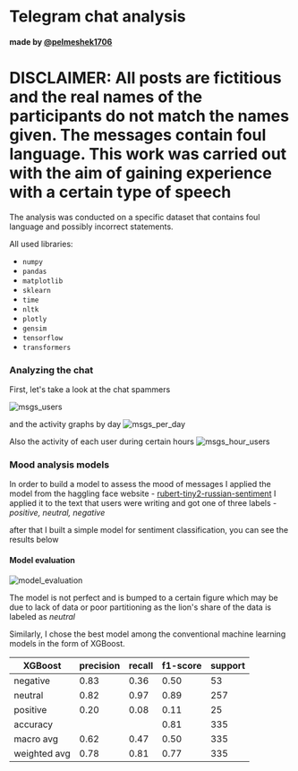 # Telegram chat analysis    
#### made by [@pelmeshek1706](https://telegram.me/pelmeshek1706)

# **DISCLAIMER: All posts are fictitious and the real names of the participants do not match the names given. The messages contain foul language. This work was carried out with the aim of gaining experience with a certain type of speech**

The analysis was conducted on a specific dataset that contains foul language and possibly incorrect statements.

 All used libraries:
- <code>numpy</code>
- <code>pandas</code>
- <code>matplotlib</code>
- <code>sklearn</code>
- <code>time</code>
- <code>nltk</code>
- <code>plotly</code>
- <code>gensim</code>
- <code>tensorflow</code>
- <code>transformers</code>


### Analyzing the chat

First, let's take a look at the chat spammers

![msgs_users](https://github.com/Pelmeshek1706/telegram-chat-analyse/assets/94761102/1114529f-6262-4161-bbb5-9478a684e0eb)



and the activity graphs by day 
![msgs_per_day](https://github.com/Pelmeshek1706/telegram-chat-analyse/assets/94761102/e56852e1-8d8a-4e05-9da1-0165c6965ceb)

Also the activity of each user during certain hours 
![msgs_hour_users](https://github.com/Pelmeshek1706/telegram-chat-analyse/assets/94761102/b44b025b-3894-4854-ad25-bba94d40db86)


### Mood analysis models

In order to build a model to assess the mood of messages I applied the model from the haggling face website - [rubert-tiny2-russian-sentiment](https://huggingface.co/seara/rubert-tiny2-russian-sentiment?text=I+like+you.+I+love+you)
I applied it to the text that users were writing and got one of three labels -  *positive, neutral, negative*

after that I built a simple model for sentiment classification, you can see the results below 

#### Model evaluation
![model_evaluation](https://github.com/Pelmeshek1706/telegram-chat-analyse/assets/94761102/c9f3859e-e353-44cd-be9f-9baad78476ba)

The model is not perfect and is bumped to a certain figure which may be due to lack of data or poor partitioning as the lion's share of the data is labeled as *neutral*

Similarly, I chose the best model among the conventional machine learning models in the form of XGBoost. 

|XGBoost| precision | recall  | f1-score |  support |
|-------|-----------|---------|----------|---------|
|negative|       0.83|      0.36 |     0.50  |      53|
|  neutral |      0.82 |     0.97  |    0.89 |      257|
| positive  |     0.20  |    0.08 |     0.11  |      25|
| accuracy |           |           |    0.81 |      335|
| macro avg  |     0.62  |    0.47  |    0.50 |      335|
|weighted avg  |     0.78  |    0.81   |   0.77 |      335|


